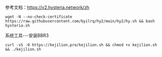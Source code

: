 参考文档：https://v2.hysteria.network/zh
```shell
wget -N --no-check-certificate https://raw.githubusercontent.com/byilrq/hy2/main/hy2/hy.sh && bash hysteria.sh
```
系统工具---安装BBR3
```shell
curl -sS -O https://kejilion.pro/kejilion.sh && chmod +x kejilion.sh && ./kejilion.sh
```
